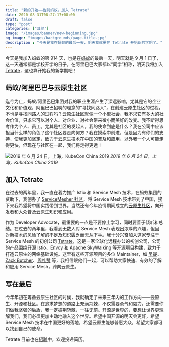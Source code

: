 ```yaml
---
title: "新的开始——告别蚂蚁，加入 Tetrate"
date: 2020-08-31T08:27:17+08:00
draft: false
type: "post"
categories: ["其他"]
image: "/images/banner/new-beginning.jpg"
bg_image: "images/backgrounds/page-title.jpg"
description : "今天是我在蚂蚁的最后一天，明天我就要在 Tetrate 开始新的学期了。"
---
```


今天是我加入蚂蚁的第 914 天，也是在[蚂蚁](https://www.antgroup.com/)的最后一天，明天就是 9 月 1 日了，这一天通常都是学校开学的日子，在阿里巴巴大家都以”同学”相称，明天我将加入 [Tetrate](https://tetrate.io)，这也算开始我的新学期吧！

## 蚂蚁/阿里巴巴与云原生社区

迄今为止，蚂蚁/阿里巴巴集团对我的职业生涯产生了深远影响，尤其是它的企业文化和价值观，阿里巴巴招聘的理念的“寻找同路人”，在创建云原生社区的过程，不也是寻找同路人的过程吗？[云原生社区](https://cloudnative.to)就像一个小型社会，我不求它有多大的社会价值，只求它可以对个人、对企业、对社会带来微小而美好的改变。我不断得思考作为个人、员工。尤其是社区的发起人，我的使命到底是什么？我在公司中应该担当什么样的角色？这个社区要走向何方？我在摸索中前进，但是因为有你们的支持，使我更加坚定，致力于云原生技术在中国的普及和应用，以外我一个人可能走得更快，但现在与社区在一起，我们将走得更远！

![2019 年 6 月 24 日，上海，KubeCon China 2019](https://res.cloudinary.com/jimmysong/image/upload/v1598752226/images/20190624.jpg)
*2019 年 6 月 24 日，上海，KubeCon China 2019*

## 加入 Tetrate

在过去的两年里，我一直在着力推广 Istio 和 Service Mesh 技术，在蚂蚁集团的资助下，我创办了 [ServiceMesher 社区](https://www.servicemesher.com)，将 Service Mesh 技术带到了中国，接下来我希望将中国实践带到世界。当然还有今年疫情期间成立的[云原生社区](https://cloudnative.to)，向开发者和大众普及云原生知识和应用。

作为 Developer Advocate，最重要的一点是不要停止学习，同时要善于倾听和总结。在过去的两年里，我看到无数人对 Service Mesh 表现出浓厚的兴趣，但因对新技术的风险了解的不足及知识匮乏而无从下手。我十分兴奋加入这家专注于 Service Mesh 的初创公司 [Tetrate](https://tetrate.io)，这是一家全球化远程办公的初创公司，公司的产品围绕开源 [Istio](https://istio.io)、[Envoy](https://envoyproxy.io) 和 [Apache SkyWalking](https://skywalking.apache.org/) 等开源项目构建，致力于打造云原生的网络基础设施。这里有这些开源项目的多位 Maintainer，如 [吴晟](https://twitter.com/wusheng1108)、[Zack Butcher](https://twitter.com/ZackButcher)、[周礼赞](https://twitter.com/zlizan) 等，我相信跟他们一起，可以帮助大家快速、有效的了解和应用 Service Mesh，跨向云原生。

## 写在最后

今年年初在筹备云原生社区的时候，我就确定了未来三年内的工作方向——云原生、开源和社区。在追求梦想的道路上充满荆棘，不仅需要勇气和毅力，还需要你们做我坚强的后盾，我一定披荆斩棘，一往无前。开源是世界的，要想让世界更理解我们，我们必须更加主动地融入这个世界。希望中国开源的明天会更好，希望 Service Mesh 技术在中国更好的落地，希望云原生能够普惠大众，希望大家都可以找到自己的使命。

Tetrate 目前也在[招聘](/job/tetrate)中，欢迎投递简历。

